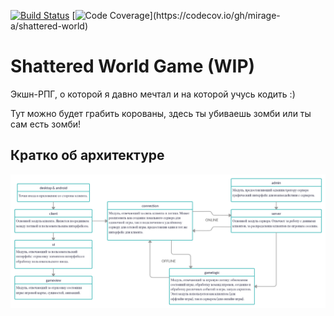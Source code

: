 [![Build Status](https://travis-ci.org/mirage-a/shattered-world.svg?branch=dev)](https://travis-ci.org/mirage-a/shattered-world)
[![Code Coverage](https://codecov.io/gh/mirage-a/shattered-world/branch/dev/graphs/badge.svg?)](https://codecov.io/gh/mirage-a/shattered-world)


# Shattered World Game (WIP)

Экшн-РПГ, о которой я давно мечтал и на которой учусь кодить :)

Тут можно будет грабить корованы, здесь ты убиваешь зомби или ты сам есть зомби!
    
## Кратко об архитектуре

![](arch.png)
